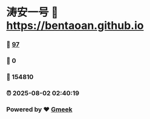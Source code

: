 # 涛安一号 :link: https://bentaoan.github.io 
### :page_facing_up: [97](https://bentaoan.github.io/tag.html) 
### :speech_balloon: 0 
### :hibiscus: 154810 
### :alarm_clock: 2025-08-02 02:40:19 
### Powered by :heart: [Gmeek](https://github.com/Meekdai/Gmeek)
